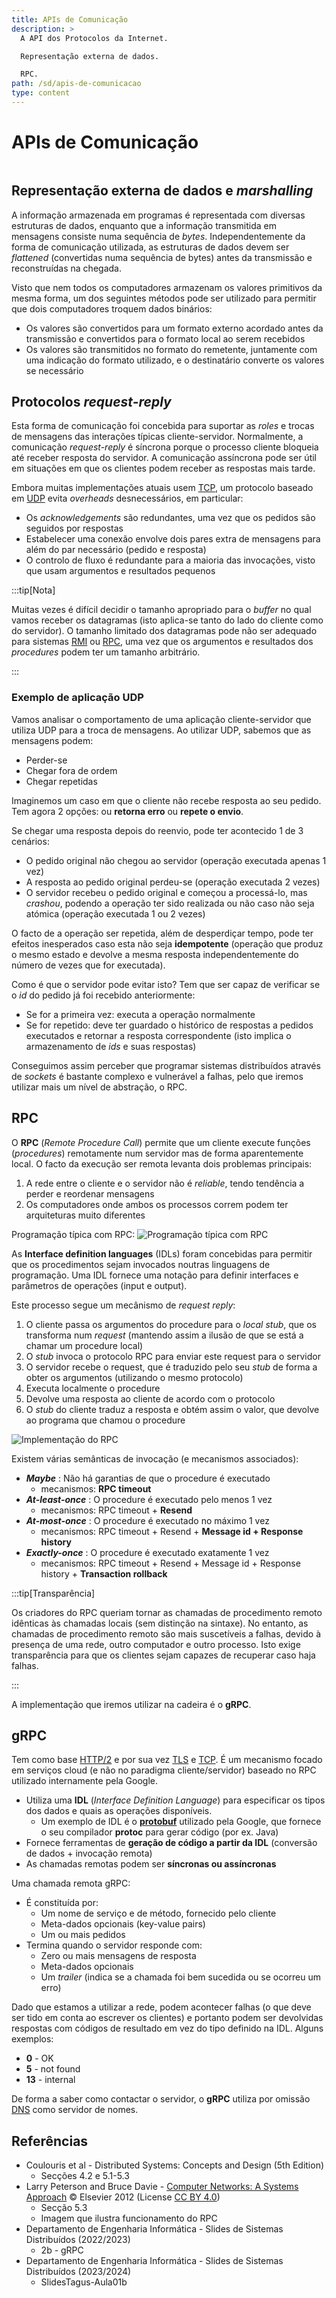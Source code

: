 ```yaml
---
title: APIs de Comunicação
description: >
  A API dos Protocolos da Internet.

  Representação externa de dados.

  RPC.
path: /sd/apis-de-comunicacao
type: content
---
```


# APIs de Comunicação

```toc

```

## Representação externa de dados e _marshalling_

A informação armazenada em programas é representada com diversas estruturas de
dados, enquanto que a informação transmitida em mensagens consiste numa sequência
de _bytes_. Independentemente da forma de comunicação utilizada, as estruturas de
dados devem ser _flattened_ (convertidas numa sequência de bytes) antes da
transmissão e reconstruídas na chegada.

Visto que nem todos os computadores armazenam os valores primitivos da mesma forma,
um dos seguintes métodos pode ser utilizado para permitir que dois computadores
troquem dados binários:

- Os valores são convertidos para um formato externo acordado antes da transmissão
  e convertidos para o formato local ao serem recebidos
- Os valores são transmitidos no formato do remetente, juntamente com uma indicação
  do formato utilizado, e o destinatário converte os valores se necessário

## Protocolos _request-reply_

Esta forma de comunicação foi concebida para suportar as _roles_ e trocas de
mensagens das interações típicas cliente-servidor. Normalmente, a comunicação
_request-reply_ é síncrona porque o processo cliente bloqueia até receber resposta
do servidor. A comunicação assíncrona pode ser útil em situações em que os clientes
podem receber as respostas mais tarde.

Embora muitas implementações atuais usem [TCP](
/rc/transporte/#tcp---transmission-control-protocol), um protocolo baseado em
[UDP](/rc/transporte/#udp---user-datagram-protocol) evita _overheads_ desnecessários,
em particular:

- Os _acknowledgements_ são redundantes, uma vez que os pedidos são seguidos por
  respostas
- Estabelecer uma conexão envolve dois pares extra de mensagens para além do par
  necessário (pedido e resposta)
- O controlo de fluxo é redundante para a maioria das invocações, visto que usam
  argumentos e resultados pequenos

:::tip[Nota]

Muitas vezes é difícil decidir o tamanho apropriado para o _buffer_ no qual vamos
receber os datagramas (isto aplica-se tanto do lado do cliente como do servidor).
O tamanho limitado dos datagramas pode não ser adequado para sistemas [RMI](
https://pt.wikipedia.org/wiki/RMI) ou [RPC](#rpc), uma vez que os argumentos e
resultados dos _procedures_ podem ter um tamanho arbitrário.

:::

### Exemplo de aplicação UDP

Vamos analisar o comportamento de uma aplicação cliente-servidor que utiliza UDP
para a troca de mensagens.
Ao utilizar UDP, sabemos que as mensagens podem:

- Perder-se
- Chegar fora de ordem
- Chegar repetidas

Imaginemos um caso em que o cliente não recebe resposta ao seu pedido.
Tem agora 2 opções: ou **retorna erro** ou **repete o envio**.

Se chegar uma resposta depois do reenvio, pode ter acontecido 1 de 3 cenários:

- O pedido original não chegou ao servidor (operação executada apenas 1 vez)
- A resposta ao pedido original perdeu-se (operação executada 2 vezes)
- O servidor recebeu o pedido original e começou a processá-lo, mas _crashou_,
  podendo a operação ter sido realizada ou não caso não seja atómica (operação
  executada 1 ou 2 vezes)

O facto de a operação ser repetida, além de desperdiçar tempo, pode ter efeitos
inesperados caso esta não seja **idempotente** (operação que produz o mesmo estado
e devolve a mesma resposta independentemente do número de vezes que for executada).

Como é que o servidor pode evitar isto? Tem que ser capaz de verificar se o _id_
do pedido já foi recebido anteriormente:

- Se for a primeira vez: executa a operação normalmente
- Se for repetido: deve ter guardado o histórico de respostas a pedidos executados
  e retornar a resposta correspondente (isto implica o armazenamento de _ids_ e suas
  respostas)

Conseguimos assim perceber que programar sistemas distribuídos através de _sockets_
é bastante complexo e vulnerável a falhas, pelo que iremos utilizar mais um nível de
abstração, o RPC.

## RPC

O **RPC** (_Remote Procedure Call_) permite que um cliente execute funções
(_procedures_) remotamente num servidor mas de forma aparentemente local.
O facto da execução ser remota levanta dois problemas principais:

1. A rede entre o cliente e o servidor não é _reliable_, tendo tendência a perder
   e reordenar mensagens
2. Os computadores onde ambos os processos correm podem ter arquiteturas muito
   diferentes

Programação típica com RPC:
![Programação típica com RPC](./assets/0002-rpc-programming.svg#dark=3)

As **Interface definition languages** (IDLs) foram concebidas para permitir que
os procedimentos sejam invocados noutras linguagens de programação. Uma IDL
fornece uma notação para definir interfaces e parâmetros de operações (input e output).

Este processo segue um mecânismo de _request reply_:

1. O cliente passa os argumentos do procedure para o _local stub_, que os transforma
   num _request_ (mantendo assim a ilusão de que se está a chamar um procedure local)
2. O _stub_ invoca o protocolo RPC para enviar este request para o servidor
3. O servidor recebe o request, que é traduzido pelo seu _stub_ de forma a obter os
   argumentos (utilizando o mesmo protocolo)
4. Executa localmente o procedure
5. Devolve uma resposta ao cliente de acordo com o protocolo
6. O _stub_ do cliente traduz a resposta e obtém assim o valor, que devolve ao
   programa que chamou o procedure

![Implementação do RPC](./assets/0002-rpc-implementation.png#dark=3)

Existem várias semânticas de invocação (e mecanismos associados):

- _**Maybe**_ : Não há garantias de que o procedure é executado
  - mecanismos: **RPC timeout**
- _**At-least-once**_ : O procedure é executado pelo menos 1 vez
  - mecanismos: RPC timeout + **Resend**
- _**At-most-once**_ : O procedure é executado no máximo 1 vez
  - mecanismos: RPC timeout + Resend + **Message id + Response history**
- _**Exactly-once**_ : O procedure é executado exatamente 1 vez
  - mecanismos: RPC timeout + Resend + Message id + Response history + **Transaction
    rollback**

:::tip[Transparência]

Os criadores do RPC queriam tornar as chamadas de procedimento remoto idênticas às
chamadas locais (sem distinção na sintaxe). No entanto, as chamadas de procedimento
remoto são mais suscetíveis a falhas, devido à presença de uma rede, outro computador
e outro processo. Isto exige transparência para que os clientes sejam capazes de
recuperar caso haja falhas.

:::

A implementação que iremos utilizar na cadeira é o **gRPC**.

## gRPC

Tem como base [HTTP/2](/rc/aplicacao/#http-20) e por sua vez
[TLS](https://en.wikipedia.org/wiki/Transport_Layer_Security) e
[TCP](/rc/transporte/#tcp---transmission-control-protocol). É um mecanismo focado
em serviços cloud (e não no paradigma cliente/servidor) baseado no RPC utilizado
internamente pela Google.

- Utiliza uma **IDL** (_Interface Definition Language_) para especificar os tipos
  dos dados e quais as operações disponíveis.
  - Um exemplo de IDL é o [**protobuf**](https://protobuf.dev/) utilizado pela Google,
    que fornece o seu compilador **protoc** para gerar código (por ex. Java)
- Fornece ferramentas de **geração de código a partir da IDL** (conversão de dados +
  invocação remota)
- As chamadas remotas podem ser **síncronas ou assíncronas**

Uma chamada remota gRPC:

- É constituída por:
  - Um nome de serviço e de método, fornecido pelo cliente
  - Meta-dados opcionais (key-value pairs)
  - Um ou mais pedidos
- Termina quando o servidor responde com:
  - Zero ou mais mensagens de resposta
  - Meta-dados opcionais
  - Um _trailer_ (indica se a chamada foi bem sucedida ou se ocorreu um erro)

Dado que estamos a utilizar a rede, podem acontecer falhas (o que deve ser tido em
conta ao escrever os clientes) e portanto podem ser devolvidas respostas com códigos
de resultado em vez do tipo definido na IDL. Alguns exemplos:

- **0** - OK
- **5** - not found
- **13** - internal

De forma a saber como contactar o servidor, o **gRPC** utiliza por omissão
[DNS](/rc/aplicacao/#dns---domain-name-system) como servidor de nomes.

## Referências

- Coulouris et al - Distributed Systems: Concepts and Design (5th Edition)
  - Secções 4.2 e 5.1-5.3
- Larry Peterson and Bruce Davie -
  [Computer Networks: A Systems Approach](https://github.com/SystemsApproach/book)
  &copy; Elsevier 2012 (License [CC BY 4.0](https://creativecommons.org/licenses/by/4.0/))
  - Secção 5.3
  - Imagem que ilustra funcionamento do RPC
- Departamento de Engenharia Informática - Slides de Sistemas Distribuídos (2022/2023)
  - 2b - gRPC
- Departamento de Engenharia Informática - Slides de Sistemas Distribuídos (2023/2024)
  - SlidesTagus-Aula01b
